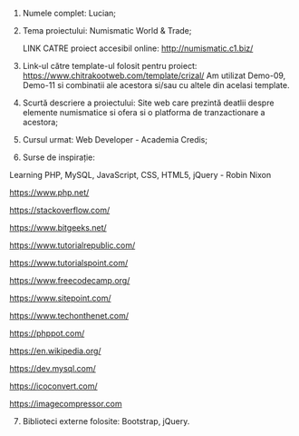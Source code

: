 1. Numele complet: Lucian;
2. Tema proiectului: Numismatic World & Trade; 
    
    LINK CATRE proiect accesibil online: http://numismatic.c1.biz/
    
3. Link-ul către template-ul folosit pentru proiect: https://www.chitrakootweb.com/template/crizal/
Am utilizat Demo-09, Demo-11 si combinatii ale acestora si/sau cu altele din acelasi template. 
4. Scurtă descriere a proiectului: Site web care prezintă deatlii despre elemente numismatice si ofera si o platforma de tranzactionare a acestora;
5. Cursul urmat: Web Developer - Academia Credis;
6. Surse de inspirație:

Learning PHP, MySQL, JavaScript, CSS, HTML5, jQuery - Robin Nixon

https://www.php.net/

https://stackoverflow.com/

https://www.bitgeeks.net/

https://www.tutorialrepublic.com/

https://www.tutorialspoint.com/

https://www.freecodecamp.org/

https://www.sitepoint.com/

https://www.techonthenet.com/

https://phppot.com/

https://en.wikipedia.org/

https://dev.mysql.com/

https://icoconvert.com/

https://imagecompressor.com


7. Biblioteci externe folosite: Bootstrap, jQuery.
